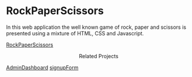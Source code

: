 # RockPaperScissors

In this web application the well known game of rock, paper and scissors is presented using a mixture of HTML, CSS and Javascript.

[RockPaperScissors](https://vvasilopoulos0.github.io/RockPaperScissors/)

<p align="center">Related Projects</div>

[AdminDashboard](https://vvasilopoulos0.github.io/AdminDashboard/)
[signupForm](https://vvasilopoulos0.github.io/signupForm/)
